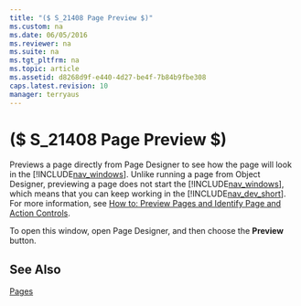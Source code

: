 ```yaml
---
title: "($ S_21408 Page Preview $)"
ms.custom: na
ms.date: 06/05/2016
ms.reviewer: na
ms.suite: na
ms.tgt_pltfrm: na
ms.topic: article
ms.assetid: d8268d9f-e440-4d27-be4f-7b84b9fbe308
caps.latest.revision: 10
manager: terryaus
---
```

# ($ S_21408 Page Preview $)
Previews a page directly from Page Designer to see how the page will look in the [!INCLUDE[nav_windows](includes/nav_windows_md.md)]. Unlike running a page from Object Designer, previewing a page does not start the [!INCLUDE[nav_windows](includes/nav_windows_md.md)], which means that you can keep working in the [!INCLUDE[nav_dev_short](includes/nav_dev_short_md.md)]. For more information, see [How to: Preview Pages and Identify Page and Action Controls](../Topic/How%20to:%20Preview%20Pages%20and%20Identify%20Page%20and%20Action%20Controls.md).  
  
 To open this window, open Page Designer, and then choose the **Preview** button.  
  
## See Also  
 [Pages](Pages.md)